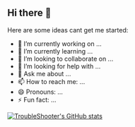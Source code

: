 ## Hi there 👋

<!--
**HAL9386/HAL9386** is a ✨ _special_ ✨ repository because its `README.md` (this file) appears on your GitHub profile.
-->
Here are some ideas cant get me started:

- 🔭 I’m currently working on ...
- 🌱 I’m currently learning ...
- 👯 I’m looking to collaborate on ...
- 🤔 I’m looking for help with ...
- 💬 Ask me about ...
- 📫 How to reach me: ...
- 😄 Pronouns: ...
- ⚡ Fun fact: ...

[![TroubleShooter's GitHub stats](https://github-readme-stats.vercel.app/api/top-langs?username=HAL9386&theme=catppuccin_latte&layout=compact&langs_count=20&size_weight=0.5&count_weight=0.5&show_icons=true&hide=Makefile,mako,shell,perl,vim%20script)](https://github.com/HAL9386)
